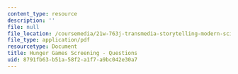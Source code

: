 ```yaml
---
content_type: resource
description: ''
file: null
file_location: /coursemedia/21w-763j-transmedia-storytelling-modern-science-fiction-spring-2014/8791fb63b51a58f2a1f7a9bc042e30a7_MIT21W_763JS14_Hnger_Gams.pdf
file_type: application/pdf
resourcetype: Document
title: Hunger Games Screening - Questions
uid: 8791fb63-b51a-58f2-a1f7-a9bc042e30a7
---
```

